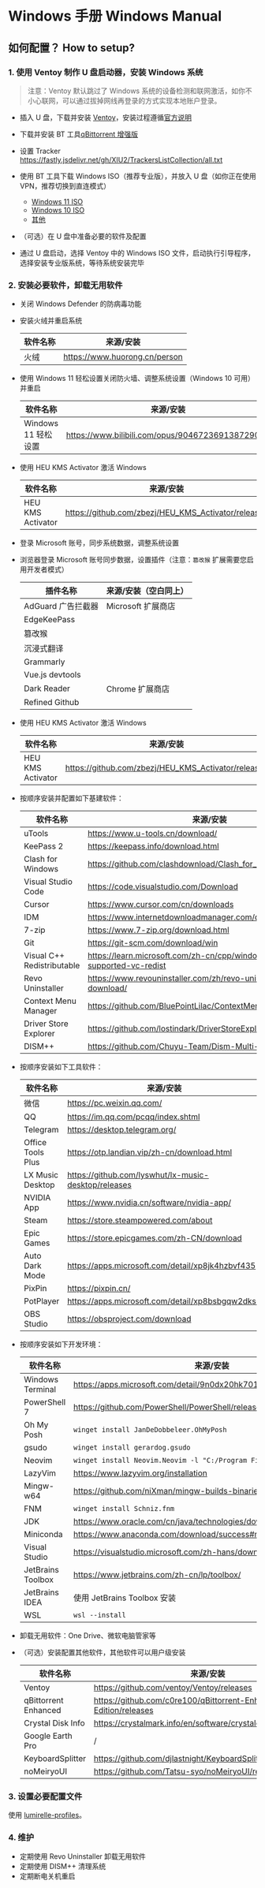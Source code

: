 # Windows 手册 Windows Manual

## 如何配置？ How to setup?

### 1. 使用 Ventoy 制作 U 盘启动器，安装 Windows 系统

> 注意：Ventoy 默认跳过了 Windows 系统的设备检测和联网激活，如你不小心联网，可以通过拔掉网线再登录的方式实现本地账户登录。

- 插入 U 盘，下载并安装 [Ventoy](https://www.ventoy.net/cn/download.html)，安装过程遵循[官方说明](https://www.ventoy.net/cn/doc_start.html)
- 下载并安装 BT 工具[qBittorrent 增强版](https://github.com/c0re100/qBittorrent-Enhanced-Edition/releases)
- 设置 Tracker <https://fastly.jsdelivr.net/gh/XIU2/TrackersListCollection/all.txt>
- 使用 BT 工具下载 Windows ISO（推荐专业版），并放入 U 盘（如你正在使用 VPN，推荐切换到直连模式）

  - [Windows 11 ISO](https://next.itellyou.cn/Original/#cbp=Product?ID=42e87ac8-9cd6-eb11-bdf8-e0d4e850c9c6)
  - [Windows 10 ISO](https://next.itellyou.cn/Original/#cbp=Product?ID=f905b2d9-11e7-4ee3-8b52-407a8befe8d1)
  - [其他](https://next.itellyou.cn/Original/#)

- （可选）在 U 盘中准备必要的软件及配置
- 通过 U 盘启动，选择 Ventoy 中的 Windows ISO 文件，启动执行引导程序，选择安装专业版系统，等待系统安装完毕

### 2. 安装必要软件，卸载无用软件

- 关闭 Windows Defender 的防病毒功能
- 安装火绒并重启系统

  | 软件名称 | 来源/安装                       |
  | -------- | ------------------------------- |
  | 火绒     | <https://www.huorong.cn/person> |

- 使用 Windows 11 轻松设置关闭防火墙、调整系统设置（Windows 10 可用）并重启

  | 软件名称            | 来源/安装                                          |
  | ------------------- | -------------------------------------------------- |
  | Windows 11 轻松设置 | <https://www.bilibili.com/opus/904672369138729017> |

- 使用 HEU KMS Activator 激活 Windows

  | 软件名称          | 来源/安装                                             |
  | ----------------- | ----------------------------------------------------- |
  | HEU KMS Activator | <https://github.com/zbezj/HEU_KMS_Activator/releases> |

- 登录 Microsoft 账号，同步系统数据，调整系统设置
- 浏览器登录 Microsoft 账号同步数据，设置插件（注意：`篡改猴` 扩展需要您启用开发者模式）

  | 插件名称           | 来源/安装（空白同上） |
  | ------------------ | --------------------- |
  | AdGuard 广告拦截器 | Microsoft 扩展商店    |
  | EdgeKeePass        |                       |
  | 篡改猴             |                       |
  | 沉浸式翻译         |                       |
  | Grammarly          |                       |
  | Vue.js devtools    |                       |
  | Dark Reader        | Chrome 扩展商店       |
  | Refined Github     |                       |

- 使用 HEU KMS Activator 激活 Windows

  | 软件名称          | 来源/安装                                             |
  | ----------------- | ----------------------------------------------------- |
  | HEU KMS Activator | <https://github.com/zbezj/HEU_KMS_Activator/releases> |

- 按顺序安装并配置如下基建软件：

  | 软件名称                   | 来源/安装                                                                  |
  | -------------------------- | -------------------------------------------------------------------------- |
  | uTools                     | <https://www.u-tools.cn/download/>                                         |
  | KeePass 2                  | <https://keepass.info/download.html>                                       |
  | Clash for Windows          | <https://github.com/clashdownload/Clash_for_Windows/releases>              |
  | Visual Studio Code         | <https://code.visualstudio.com/Download>                                   |
  | Cursor                     | <https://www.cursor.com/cn/downloads>                                      |
  | IDM                        | <https://www.internetdownloadmanager.com/download.html>                    |
  | 7-zip                      | <https://www.7-zip.org/download.html>                                      |
  | Git                        | <https://git-scm.com/download/win>                                         |
  | Visual C++ Redistributable | <https://learn.microsoft.com/zh-cn/cpp/windows/latest-supported-vc-redist> |
  | Revo Uninstaller           | <https://www.revouninstaller.com/zh/revo-uninstaller-free-download/>       |
  | Context Menu Manager       | <https://github.com/BluePointLilac/ContextMenuManager/releases>            |
  | Driver Store Explorer      | <https://github.com/lostindark/DriverStoreExplorer/releases>               |
  | DISM++                     | <https://github.com/Chuyu-Team/Dism-Multi-language/releases>               |

- 按顺序安装如下工具软件：

  | 软件名称          | 来源/安装                                              |
  | ----------------- | ------------------------------------------------------ |
  | 微信              | <https://pc.weixin.qq.com/>                            |
  | QQ                | <https://im.qq.com/pcqq/index.shtml>                   |
  | Telegram          | <https://desktop.telegram.org/>                        |
  | Office Tools Plus | <https://otp.landian.vip/zh-cn/download.html>          |
  | LX Music Desktop  | <https://github.com/lyswhut/lx-music-desktop/releases> |
  | NVIDIA App        | <https://www.nvidia.cn/software/nvidia-app/>           |
  | Steam             | <https://store.steampowered.com/about>                 |
  | Epic Games        | <https://store.epicgames.com/zh-CN/download>           |
  | Auto Dark Mode    | <https://apps.microsoft.com/detail/xp8jk4hzbvf435>     |
  | PixPin            | <https://pixpin.cn/>                                   |
  | PotPlayer         | <https://apps.microsoft.com/detail/xp8bsbgqw2dks0>     |
  | OBS Studio        | <https://obsproject.com/download>                      |

- 按顺序安装如下开发环境：

  | 软件名称          | 来源/安装                                                              |
  | ----------------- | ---------------------------------------------------------------------- |
  | Windows Terminal  | <https://apps.microsoft.com/detail/9n0dx20hk701>                       |
  | PowerShell 7      | <https://github.com/PowerShell/PowerShell/releases/latest>             |
  | Oh My Posh        | `winget install JanDeDobbeleer.OhMyPosh`                               |
  | gsudo             | `winget install gerardog.gsudo`                                        |
  | Neovim            | `winget install Neovim.Neovim -l "C:/Program Files/Neovim"`            |
  | LazyVim           | <https://www.lazyvim.org/installation>                                 |
  | Mingw-w64         | <https://github.com/niXman/mingw-builds-binaries/releases/latest>      |
  | FNM               | `winget install Schniz.fnm`                                            |
  | JDK               | <https://www.oracle.com/cn/java/technologies/downloads/#graalvmjava21> |
  | Miniconda         | <https://www.anaconda.com/download/success#miniconda>                  |
  | Visual Studio     | <https://visualstudio.microsoft.com/zh-hans/downloads/>                |
  | JetBrains Toolbox | <https://www.jetbrains.com/zh-cn/lp/toolbox/>                          |
  | JetBrains IDEA    | 使用 JetBrains Toolbox 安装                                            |
  | WSL               | `wsl --install`                                                        |

- 卸载无用软件：One Drive、微软电脑管家等
- （可选）安装配置其他软件，其他软件可以用户级安装

  | 软件名称             | 来源/安装                                                          |
  | -------------------- | ------------------------------------------------------------------ |
  | Ventoy               | <https://github.com/ventoy/Ventoy/releases>                        |
  | qBittorrent Enhanced | <https://github.com/c0re100/qBittorrent-Enhanced-Edition/releases> |
  | Crystal Disk Info    | <https://crystalmark.info/en/software/crystaldiskinfo/>            |
  | Google Earth Pro     | /                                                                  |
  | KeyboardSplitter     | <https://github.com/djlastnight/KeyboardSplitterXbox/releases>     |
  | noMeiryoUI           | <https://github.com/Tatsu-syo/noMeiryoUI/releases>                 |

### 3. 设置必要配置文件

使用 [lumirelle-profiles](https://www.npmjs.com/package/lumirelle-profiles)。

### 4. 维护

- 定期使用 Revo Uninstaller 卸载无用软件
- 定期使用 DISM++ 清理系统
- 定期断电关机重启
